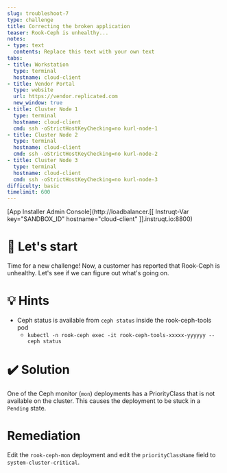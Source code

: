 ```yaml
---
slug: troubleshoot-7
type: challenge
title: Correcting the broken application
teaser: Rook-Ceph is unhealthy...
notes:
- type: text
  contents: Replace this text with your own text
tabs:
- title: Workstation
  type: terminal
  hostname: cloud-client
- title: Vendor Portal
  type: website
  url: https://vendor.replicated.com
  new_window: true
- title: Cluster Node 1
  type: terminal
  hostname: cloud-client
  cmd: ssh -oStrictHostKeyChecking=no kurl-node-1
- title: Cluster Node 2
  type: terminal
  hostname: cloud-client
  cmd: ssh -oStrictHostKeyChecking=no kurl-node-2
- title: Cluster Node 3
  type: terminal
  hostname: cloud-client
  cmd: ssh -oStrictHostKeyChecking=no kurl-node-3
difficulty: basic
timelimit: 600
---
```

[App Installer Admin Console](http://loadbalancer.[[ Instruqt-Var key="SANDBOX_ID" hostname="cloud-client" ]].instruqt.io:8800)

🚀 Let's start
=================

Time for a new challenge! Now, a customer has reported that Rook-Ceph is unhealthy. Let's see if we can figure out what's going on.

💡 Hints
=================

- Ceph status is available from `ceph status` inside the rook-ceph-tools pod
  - `kubectl -n rook-ceph exec -it rook-ceph-tools-xxxxx-yyyyyy -- ceph status`

✔️ Solution
=================

One of the Ceph monitor (`mon`) deployments has a PriorityClass that is not available on the cluster. This causes the deployment to be stuck in a `Pending` state.

Remediation
=================

Edit the `rook-ceph-mon` deployment and edit the `priorityClassName` field to `system-cluster-critical`.
